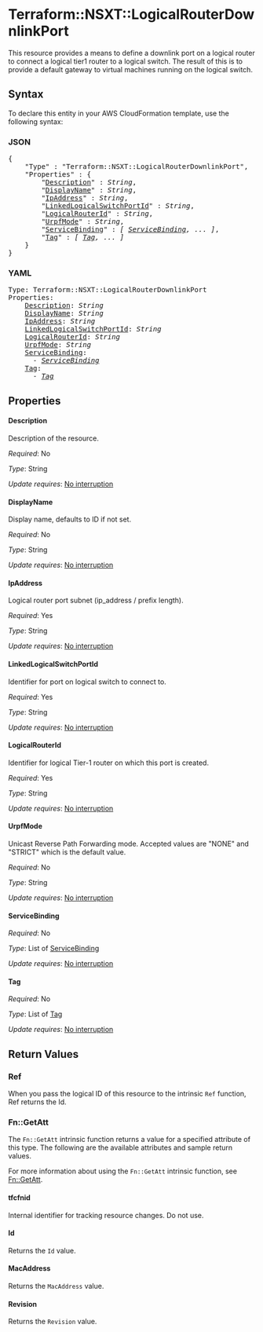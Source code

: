 # Terraform::NSXT::LogicalRouterDownlinkPort

This resource provides a means to define a downlink port on a logical router to connect a logical tier1 router to a logical switch. The result of this is to provide a default gateway to virtual machines running on the logical switch.

## Syntax

To declare this entity in your AWS CloudFormation template, use the following syntax:

### JSON

<pre>
{
    "Type" : "Terraform::NSXT::LogicalRouterDownlinkPort",
    "Properties" : {
        "<a href="#description" title="Description">Description</a>" : <i>String</i>,
        "<a href="#displayname" title="DisplayName">DisplayName</a>" : <i>String</i>,
        "<a href="#ipaddress" title="IpAddress">IpAddress</a>" : <i>String</i>,
        "<a href="#linkedlogicalswitchportid" title="LinkedLogicalSwitchPortId">LinkedLogicalSwitchPortId</a>" : <i>String</i>,
        "<a href="#logicalrouterid" title="LogicalRouterId">LogicalRouterId</a>" : <i>String</i>,
        "<a href="#urpfmode" title="UrpfMode">UrpfMode</a>" : <i>String</i>,
        "<a href="#servicebinding" title="ServiceBinding">ServiceBinding</a>" : <i>[ <a href="servicebinding.md">ServiceBinding</a>, ... ]</i>,
        "<a href="#tag" title="Tag">Tag</a>" : <i>[ <a href="tag.md">Tag</a>, ... ]</i>
    }
}
</pre>

### YAML

<pre>
Type: Terraform::NSXT::LogicalRouterDownlinkPort
Properties:
    <a href="#description" title="Description">Description</a>: <i>String</i>
    <a href="#displayname" title="DisplayName">DisplayName</a>: <i>String</i>
    <a href="#ipaddress" title="IpAddress">IpAddress</a>: <i>String</i>
    <a href="#linkedlogicalswitchportid" title="LinkedLogicalSwitchPortId">LinkedLogicalSwitchPortId</a>: <i>String</i>
    <a href="#logicalrouterid" title="LogicalRouterId">LogicalRouterId</a>: <i>String</i>
    <a href="#urpfmode" title="UrpfMode">UrpfMode</a>: <i>String</i>
    <a href="#servicebinding" title="ServiceBinding">ServiceBinding</a>: <i>
      - <a href="servicebinding.md">ServiceBinding</a></i>
    <a href="#tag" title="Tag">Tag</a>: <i>
      - <a href="tag.md">Tag</a></i>
</pre>

## Properties

#### Description

Description of the resource.

_Required_: No

_Type_: String

_Update requires_: [No interruption](https://docs.aws.amazon.com/AWSCloudFormation/latest/UserGuide/using-cfn-updating-stacks-update-behaviors.html#update-no-interrupt)

#### DisplayName

Display name, defaults to ID if not set.

_Required_: No

_Type_: String

_Update requires_: [No interruption](https://docs.aws.amazon.com/AWSCloudFormation/latest/UserGuide/using-cfn-updating-stacks-update-behaviors.html#update-no-interrupt)

#### IpAddress

Logical router port subnet (ip_address / prefix length).

_Required_: Yes

_Type_: String

_Update requires_: [No interruption](https://docs.aws.amazon.com/AWSCloudFormation/latest/UserGuide/using-cfn-updating-stacks-update-behaviors.html#update-no-interrupt)

#### LinkedLogicalSwitchPortId

Identifier for port on logical switch to connect to.

_Required_: Yes

_Type_: String

_Update requires_: [No interruption](https://docs.aws.amazon.com/AWSCloudFormation/latest/UserGuide/using-cfn-updating-stacks-update-behaviors.html#update-no-interrupt)

#### LogicalRouterId

Identifier for logical Tier-1 router on which this port is created.

_Required_: Yes

_Type_: String

_Update requires_: [No interruption](https://docs.aws.amazon.com/AWSCloudFormation/latest/UserGuide/using-cfn-updating-stacks-update-behaviors.html#update-no-interrupt)

#### UrpfMode

Unicast Reverse Path Forwarding mode. Accepted values are "NONE" and "STRICT" which is the default value.

_Required_: No

_Type_: String

_Update requires_: [No interruption](https://docs.aws.amazon.com/AWSCloudFormation/latest/UserGuide/using-cfn-updating-stacks-update-behaviors.html#update-no-interrupt)

#### ServiceBinding

_Required_: No

_Type_: List of <a href="servicebinding.md">ServiceBinding</a>

_Update requires_: [No interruption](https://docs.aws.amazon.com/AWSCloudFormation/latest/UserGuide/using-cfn-updating-stacks-update-behaviors.html#update-no-interrupt)

#### Tag

_Required_: No

_Type_: List of <a href="tag.md">Tag</a>

_Update requires_: [No interruption](https://docs.aws.amazon.com/AWSCloudFormation/latest/UserGuide/using-cfn-updating-stacks-update-behaviors.html#update-no-interrupt)

## Return Values

### Ref

When you pass the logical ID of this resource to the intrinsic `Ref` function, Ref returns the Id.

### Fn::GetAtt

The `Fn::GetAtt` intrinsic function returns a value for a specified attribute of this type. The following are the available attributes and sample return values.

For more information about using the `Fn::GetAtt` intrinsic function, see [Fn::GetAtt](https://docs.aws.amazon.com/AWSCloudFormation/latest/UserGuide/intrinsic-function-reference-getatt.html).

#### tfcfnid

Internal identifier for tracking resource changes. Do not use.

#### Id

Returns the <code>Id</code> value.

#### MacAddress

Returns the <code>MacAddress</code> value.

#### Revision

Returns the <code>Revision</code> value.

